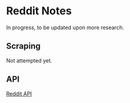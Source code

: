 # Reddit Notes

In progress, to be updated upon more research.

## Scraping

Not attempted yet.

## API

[Reddit API](https://www.reddit.com/dev/api/)